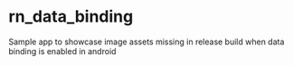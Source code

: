 # rn_data_binding
Sample app to showcase image assets missing in release build when data binding is enabled in android
